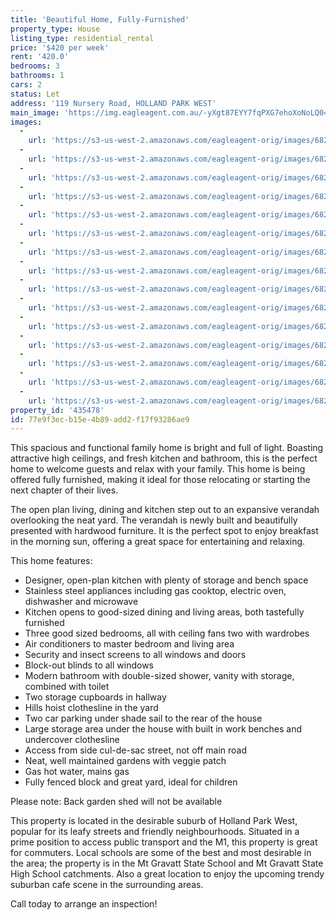 ```yaml
---
title: 'Beautiful Home, Fully-Furnished'
property_type: House
listing_type: residential_rental
price: '$420 per week'
rent: '420.0'
bedrooms: 3
bathrooms: 1
cars: 2
status: Let
address: '119 Nursery Road, HOLLAND PARK WEST'
main_image: 'https://img.eagleagent.com.au/-yXgt87EYY7fqPXG7ehoXoNoLQ0=/1280x854/smart/https://s3-us-west-2.amazonaws.com/eagleagent-orig/images/6824762/421338626-image-M.jpg'
images:
  -
    url: 'https://s3-us-west-2.amazonaws.com/eagleagent-orig/images/6824776/421338626-image-O.jpg'
  -
    url: 'https://s3-us-west-2.amazonaws.com/eagleagent-orig/images/6824775/421338626-image-N.jpg'
  -
    url: 'https://s3-us-west-2.amazonaws.com/eagleagent-orig/images/6824774/421338626-image-L.jpg'
  -
    url: 'https://s3-us-west-2.amazonaws.com/eagleagent-orig/images/6824773/421338626-image-K.jpg'
  -
    url: 'https://s3-us-west-2.amazonaws.com/eagleagent-orig/images/6824772/421338626-image-J.jpg'
  -
    url: 'https://s3-us-west-2.amazonaws.com/eagleagent-orig/images/6824771/421338626-image-I.jpg'
  -
    url: 'https://s3-us-west-2.amazonaws.com/eagleagent-orig/images/6824770/421338626-image-H.jpg'
  -
    url: 'https://s3-us-west-2.amazonaws.com/eagleagent-orig/images/6824769/421338626-image-G.jpg'
  -
    url: 'https://s3-us-west-2.amazonaws.com/eagleagent-orig/images/6824768/421338626-image-F.jpg'
  -
    url: 'https://s3-us-west-2.amazonaws.com/eagleagent-orig/images/6824767/421338626-image-E.jpg'
  -
    url: 'https://s3-us-west-2.amazonaws.com/eagleagent-orig/images/6824766/421338626-image-D.jpg'
  -
    url: 'https://s3-us-west-2.amazonaws.com/eagleagent-orig/images/6824765/421338626-image-C.jpg'
  -
    url: 'https://s3-us-west-2.amazonaws.com/eagleagent-orig/images/6824764/421338626-image-B.jpg'
  -
    url: 'https://s3-us-west-2.amazonaws.com/eagleagent-orig/images/6824763/421338626-image-A.jpg'
  -
    url: 'https://s3-us-west-2.amazonaws.com/eagleagent-orig/images/6824762/421338626-image-M.jpg'
property_id: '435478'
id: 77e9f3ec-b15e-4b89-add2-f17f93286ae9
---
```

This spacious and functional family home is bright and full of light. Boasting attractive high ceilings, and fresh kitchen and bathroom, this is the perfect home to welcome guests and relax with your family. This home is being offered fully furnished, making it ideal for those relocating or starting the next chapter of their lives.

The open plan living, dining and kitchen step out to an expansive verandah overlooking the neat yard. The verandah is newly built and beautifully presented with hardwood furniture. It is the perfect spot to enjoy breakfast in the morning sun, offering a great space for entertaining and relaxing.

This home features:

*  Designer, open-plan kitchen with plenty of storage and bench space
*  Stainless steel appliances including gas cooktop, electric oven, dishwasher and microwave
*  Kitchen opens to good-sized dining and living areas, both tastefully furnished
*  Three good sized bedrooms, all with ceiling fans two with wardrobes
*  Air conditioners to master bedroom and living area
*  Security and insect screens to all windows and doors
*  Block-out blinds to all windows
*  Modern bathroom with double-sized shower, vanity with storage, combined with toilet
*  Two storage cupboards in hallway
*  Hills hoist clothesline in the yard
*  Two car parking under shade sail to the rear of the house
*  Large storage area under the house with built in work benches and undercover clothesline
*  Access from side cul-de-sac street, not off main road
*  Neat, well maintained gardens with veggie patch
*  Gas hot water, mains gas
*  Fully fenced block and great yard, ideal for children

Please note: Back garden shed will not be available

This property is located in the desirable suburb of Holland Park West, popular for its leafy streets and friendly neighbourhoods. Situated in a prime position to access public transport and the M1, this property is great for commuters. Local schools are some of the best and most desirable in the area; the property is in the Mt Gravatt State School and Mt Gravatt State High School catchments. Also a great location to enjoy the upcoming trendy suburban cafe scene in the surrounding areas.

Call today to arrange an inspection!
